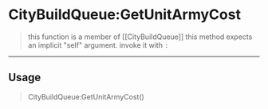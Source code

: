 # CityBuildQueue:GetUnitArmyCost
> this function is a member of [[CityBuildQueue]]
> this method expects an implicit "self" argument. invoke it with `:`
-----
## Usage
> CityBuildQueue:GetUnitArmyCost()
